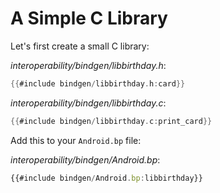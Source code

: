 # A Simple C Library

Let's first create a small C library:

_interoperability/bindgen/libbirthday.h_:

```c
{{#include bindgen/libbirthday.h:card}}
```

_interoperability/bindgen/libbirthday.c_:

```c
{{#include bindgen/libbirthday.c:print_card}}
```

Add this to your `Android.bp` file:

_interoperability/bindgen/Android.bp_:

```javascript
{{#include bindgen/Android.bp:libbirthday}}
```